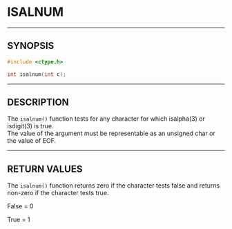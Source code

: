 # ISALNUM

---

## SYNOPSIS

```c
#include <ctype.h>

int isalnum(int c);
```

---

## DESCRIPTION

The `isalnum()` function tests for any character for which isalpha(3) or isdigit(3) is true.  
The value of the argument must be representable as an unsigned char or the value of EOF.

---

## RETURN VALUES

The `isalnum()` function returns zero if the character tests false and returns non-zero if the character tests true.

False = 0

True = 1